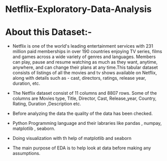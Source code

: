 # Netflix-Exploratory-Data-Analysis
 # About this Dataset:-

* Netflix is one of the world's leading entertainment services with 231 million paid memberships in over 190 countries enjoying TV series, films and games across a wide variety of genres and languages. Members can play, pause and resume watching as much as they want, anytime, anywhere, and can change their plans at any time.This tabular dataset consists of listings of all the movies and tv shows available on Netflix, along with details such as - cast, directors, ratings, release year, duration, etc.


* The Netflix dataset consist of 11 columns and 8807 rows. Some of the columns are Movies type, Title, Director, Cast, Release_year, Country, Rating, Duration ,Description etc.

* Before analyzing the data the quality of the data has been checked. 
* Python Programming language and their labraries like pandas , numpay, matplotlib , seaborn.
* Doing visualization with th help of matplotlib and seaborn
* The main purpose of EDA is to help look at data before making any assumptions.
